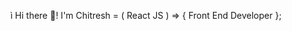 ì Hi there 👋! I'm Chitresh = ( React JS ) => { Front End Developer }; 

<!--
**Chitresh8/chitresh8** is a ✨ _special_ ✨ repository because its `README.md` (this file) appears on your GitHub profile.

Here are some ideas to get you started:-

- 🔭 I’m currently learning as well as working on Playwright Automation and Testing with Javascript & Cucumber Framework (6 Months) and React Typescript project.
- 🌱 I’m currently learning on new things and concepts like Advanced React patterns, state management with Recoil, and improving performance with React.memo to enhance my skills.Currently fell in Automation and Testing..
- 👯 I’m looking to collaborate with a friend which he is building a modern E-Commerce project to fulfill his Goal and Open source React projects that focus on enhancing user interfaces and user experiences.
- 🤔 I’m looking for help regarding Optimizing web performance and understanding the latest React best practices and logics etc.
- 💬 Interest to learn new things to enhance my skills.
- 📫 Reach me on LinkedIn:www.linkedin.com/in/chitresh-babu-alavuru-3a3085293 ..🙂
- 😄 Pronouns: He/Him.
- ⚡ Fun fact:I enjoy experimenting with new CSS frameworks and creating animated React components in my free time.
- 🎯 Goal: To become a MERN or Full Stack Developer...
- ✍ Started to learn, working and implementation of TypeScript with React simultaneously😉...!
- Need mentor to learn and enhance my skills in Coding on Javascript and React...
-->
